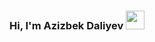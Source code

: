 ### Hi, I'm Azizbek Daliyev <img src="https://media0.giphy.com/media/gM5qFksULw54NMWyry/giphy.gif?cid=ecf05e47vzs1klqsvdpc6l1dxm5ablw6ukj7ygfo08ucibkb&rid=giphy.gif&ct=s" width=30px;>
